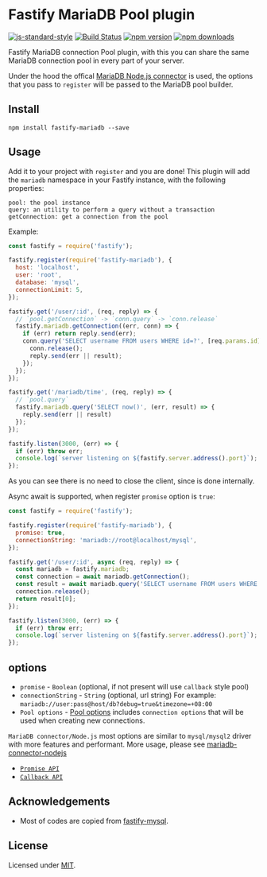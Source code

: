 # Fastify MariaDB Pool plugin
<!--
[![NPM](https://nodei.co/npm/fastify-mariadb.png?downloads=true&downloadRank=true&stars=true)](https://www.npmjs.com/package/fastify-mariadb)
-->
[![js-standard-style](https://img.shields.io/badge/code%20style-standard-brightgreen.svg?style=flat)](http://standardjs.com/)
[![Build Status](https://travis-ci.org/victor0801x/fastify-mariadb.svg?branch=master)](https://travis-ci.org/victor0801x/fastify-mariadb)
[![npm version](https://img.shields.io/npm/v/fastify-mariadb.svg?style=flat)](https://www.npmjs.com/package/fastify-mariadb)
[![npm downloads](https://img.shields.io/npm/dm/fastify-mariadb.svg?style=flat)](https://www.npmjs.com/package/fastify-mariadb)
<!-- [![Known Vulnerabilities](https://snyk.io/test/github/victor0801x/fastify-mariadb/badge.svg?targetFile=package.json&style=flat)](https://snyk.io/test/github/victor0801x/fastify-mariadb?targetFile=package.json) -->
<!-- [![codecov](https://codecov.io/gh/victor0801x/fastify-mariadb/branch/master/graph/badge.svg?style=flat)](https://codecov.io/gh/victor0801x/fastify-mariadb) -->
<!--[![Greenkeeper badge](https://badges.greenkeeper.io/victor0801x/fastify-mariadb.svg?style=flat)](https://greenkeeper.io/)-->

Fastify MariaDB connection Pool plugin, with this you can share the same MariaDB connection pool in every part of your server.

Under the hood the offical [MariaDB Node.js connector](https://github.com/MariaDB/mariadb-connector-nodejs) is used, the options that you pass to `register` will be passed to the MariaDB pool builder.

## Install

```
npm install fastify-mariadb --save
```

## Usage

Add it to your project with `register` and you are done!
This plugin will add the `mariadb` namespace in your Fastify instance, with the following properties:

```
pool: the pool instance
query: an utility to perform a query without a transaction
getConnection: get a connection from the pool
```

Example:
```js
const fastify = require('fastify');

fastify.register(require('fastify-mariadb'), {
  host: 'localhost',
  user: 'root',
  database: 'mysql',
  connectionLimit: 5,
});

fastify.get('/user/:id', (req, reply) => {
  // `pool.getConnection` -> `conn.query` -> `conn.release`
  fastify.mariadb.getConnection((err, conn) => {
    if (err) return reply.send(err);
    conn.query('SELECT username FROM users WHERE id=?', [req.params.id], (err, result) => {
      conn.release();
      reply.send(err || result);
    });
  });
});

fastify.get('/mariadb/time', (req, reply) => {
  // `pool.query`
  fastify.mariadb.query('SELECT now()', (err, result) => {
    reply.send(err || result)
  });
});

fastify.listen(3000, (err) => {
  if (err) throw err;
  console.log(`server listening on ${fastify.server.address().port}`);
});
```
As you can see there is no need to close the client, since is done internally.

Async await is supported, when register `promise` option is `true`:
```js
const fastify = require('fastify');

fastify.register(require('fastify-mariadb'), {
  promise: true,
  connectionString: 'mariadb://root@localhost/mysql',
});

fastify.get('/user/:id', async (req, reply) => {
  const mariadb = fastify.mariadb;
  const connection = await mariadb.getConnection();
  const result = await mariadb.query('SELECT username FROM users WHERE id=?', [req.params.id]);
  connection.release();
  return result[0];
});

fastify.listen(3000, (err) => {
  if (err) throw err;
  console.log(`server listening on ${fastify.server.address().port}`);
});
```

## options

* `promise` - `Boolean` (optional, if not present will use `callback` style pool)
* `connectionString` - `String` (optional, url string) For example: `mariadb://user:pass@host/db?debug=true&timezone=+08:00`
* `Pool options` - [Pool options](https://github.com/MariaDB/mariadb-connector-nodejs/blob/master/documentation/promise-api.md#pool-options) includes `connection options` that will be used when creating new connections.

`MariaDB connector/Node.js` most options are similar to `mysql/mysql2` driver with more features and performant.
More usage, please see [mariadb-connector-nodejs](https://github.com/MariaDB/mariadb-connector-nodejs)
  * [`Promise API`](https://github.com/MariaDB/mariadb-connector-nodejs/blob/master/documentation/promise-api.md#promise-api)
  * [`Callback API`](https://github.com/MariaDB/mariadb-connector-nodejs/blob/master/documentation/callback-api.md#callback-api)

## Acknowledgements

- Most of codes are copied from [fastify-mysql](https://github.com/fastify/fastify-mysql).


## License

Licensed under [MIT](./LICENSE).
